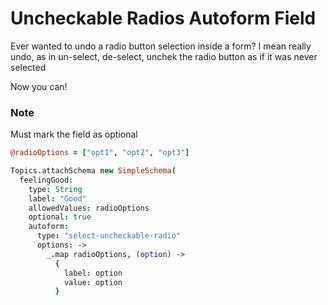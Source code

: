 # Uncheckable Radios Autoform Field
Ever wanted to undo a radio button selection inside a form? I mean really undo, as in un-select, de-select, unchek the radio button as if it was never selected

Now you can!

### Note
Must mark the field as optional

```coffeescript
@radioOptions = ["opt1", "opt2", "opt3"]

Topics.attachSchema new SimpleSchema(
  feelingGood:
    type: String
    label: "Good"
    allowedValues: radioOptions
    optional: true
    autoform:
      type: "select-uncheckable-radio"
      options: ->
        _.map radioOptions, (option) ->
          {
            label: option
            value: option
          }
```

